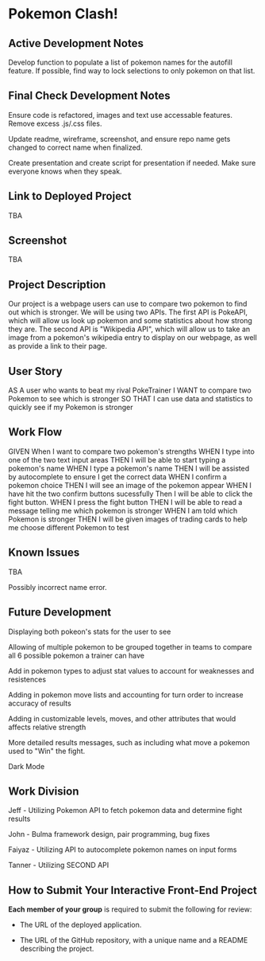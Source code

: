 # Pokemon Clash!

## Active Development Notes

Develop function to populate a list of pokemon names for the autofill feature. If possible, find way to lock selections to only pokemon on that list. 

## Final Check Development Notes

Ensure code is refactored, images and text use accessable features. Remove excess .js/.css files. 

Update readme, wireframe, screenshot, and ensure repo name gets changed to correct name when finalized.

Create presentation and create script for presentation if needed. Make sure everyone knows when they speak. 

## Link to Deployed Project

TBA

## Screenshot 

TBA

## Project Description

Our project is a webpage users can use to compare two pokemon to find out which is stronger. We will be using two APIs. The first API is PokeAPI, which will allow us look up pokemon and some statistics about how strong they are. The second API is "Wikipedia API", which will allow us to take an image from a pokemon's wikipedia entry to display on our webpage, as well as provide a link to their page.

## User Story

AS A user who wants to beat my rival PokeTrainer
I WANT to compare two Pokemon to see which is stronger
SO THAT I can use data and statistics to quickly see if my Pokemon is stronger

## Work Flow

GIVEN When I want to compare two pokemon's strengths 
WHEN I type into one of the two text input areas
THEN I will be able to start typing a pokemon's name
WHEN I type a pokemon's name
THEN I will be assisted by autocomplete to ensure I get the correct data
WHEN I confirm a pokemon choice
THEN I will see an image of the pokemon appear
WHEN I have hit the two confirm buttons sucessfully
Then I will be able to click the fight button. 
WHEN I press the fight button
THEN I will be able to read a message telling me which pokemon is stronger
WHEN I am told which Pokemon is stronger
THEN I will be given images of trading cards to help me choose different Pokemon to test

## Known Issues

TBA 

Possibly incorrect name error. 

## Future Development

Displaying both pokeon's stats for the user to see

Allowing of multiple pokemon to be grouped together in teams to compare all 6 possible pokemon a trainer can have

Add in pokemon types to adjust stat values to account for weaknesses and resistences 

Adding in pokemon move lists and accounting for turn order to increase accuracy of results

Adding in customizable levels, moves, and other attributes that would affects relative strength

More detailed results messages, such as including what move a pokemon used to "Win" the fight.

Dark Mode

## Work Division 

Jeff - Utilizing Pokemon API to fetch pokemon data and determine fight results

John - Bulma framework design, pair programming, bug fixes 

Faiyaz - Utilizing API to autocomplete pokemon names on input forms

Tanner - Utilizing SECOND API 

## How to Submit Your Interactive Front-End Project

**Each member of your group** is required to submit the following for review:

* The URL of the deployed application.

* The URL of the GitHub repository, with a unique name and a README describing the project.